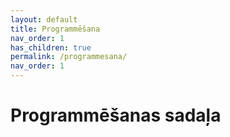 ```yaml
---
layout: default
title: Programmēšana
nav_order: 1
has_children: true
permalink: /programmesana/
nav_order: 1
---
```

# Programmēšanas sadaļa
